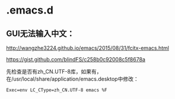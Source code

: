 # .emacs.d

## GUI无法输入中文：
http://wangzhe3224.github.io/emacs/2015/08/31/fcitx-emacs.html

https://gist.github.com/blindFS/c258b0c92008c5f8678a

先检查是否有zh_CN.UTF-8库，如果有，在/usr/local/share/application/emacs.desktop中修改：

```
Exec=env LC_CType=zh_CN.UTF-8 emacs %F
```
